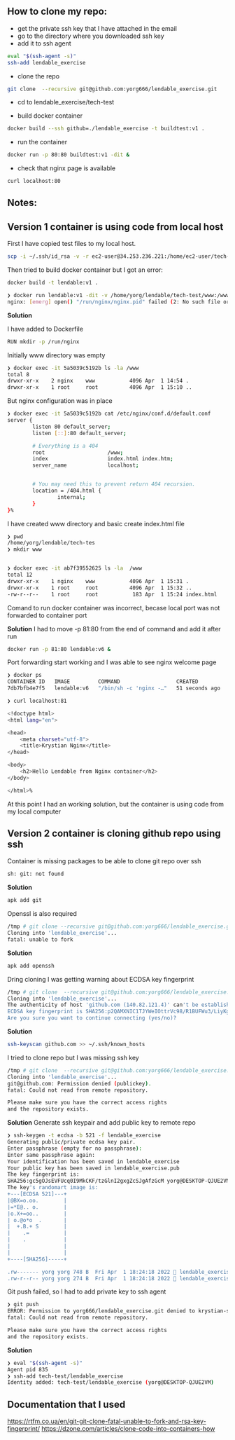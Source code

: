 
## How to clone my repo:
- get the private ssh key that I have attached in the email
- go to the directory where you downloaded ssh key
- add it to ssh agent

```bash
eval "$(ssh-agent -s)"
ssh-add lendable_exercise
```
- clone the repo
```bash
git clone  --recursive git@github.com:yorg666/lendable_exercise.git
```

- cd to lendable_exercise/tech-test

- build docker container
```bash
docker build --ssh github=./lendable_exercise -t buildtest:v1 .
```

- run the container
```bash
docker run -p 80:80 buildtest:v1 -dit &
```

- check that nginx page is available
```bash
curl localhost:80
```


## Notes:

## Version 1 container is using code from local  host

First I have copied test files to my local host.

```bash
scp -i ~/.ssh/id_rsa -v -r ec2-user@34.253.236.221:/home/ec2-user/tech-test .
```

Then tried to build docker container but I got an error:

```bash
docker build -t lendable:v1 .
```

```bash
❯ docker run lendable:v1 -dit -v /home/yorg/lendable/tech-test/www:/www -p 80:80
nginx: [emerg] open() "/run/nginx/nginx.pid" failed (2: No such file or directory)
```

**Solution**

I have added to Dockerfile

```bash
RUN mkdir -p /run/nginx
```

Initially www directory was empty

```bash
❯ docker exec -it 5a5039c5192b ls -la /www
total 8
drwxr-xr-x    2 nginx    www           4096 Apr  1 14:54 .
drwxr-xr-x    1 root     root          4096 Apr  1 15:10 ..
```

But nginx configuration was in place

```bash
❯ docker exec -it 5a5039c5192b cat /etc/nginx/conf.d/default.conf
server {
        listen 80 default_server;
        listen [::]:80 default_server;

        # Everything is a 404
        root                    /www;
        index                   index.html index.htm;
        server_name             localhost;


        # You may need this to prevent return 404 recursion.
        location = /404.html {
                internal;
        }
}% 

```
I have created www directory and basic create index.html file

```bash
❯ pwd
/home/yorg/lendable/tech-tes
❯ mkdir www


❯ docker exec -it ab7f39552625 ls -la  /www
total 12
drwxr-xr-x    1 nginx    www           4096 Apr  1 15:31 .
drwxr-xr-x    1 root     root          4096 Apr  1 15:32 ..
-rw-r--r--    1 root     root           183 Apr  1 15:24 index.html
```

Comand to run docker container was incorrect, becase local port was not forwarded to container port

**Solution**
I had to move -p 81:80 from the end of command and add it after run

```bash
docker run -p 81:80 lendable:v6 &
```

Port forwarding start working and I was able to see nginx welcome page

```bash
❯ docker ps
CONTAINER ID   IMAGE         COMMAND                  CREATED          STATUS          PORTS                NAMES
7db7bfb4e7f5   lendable:v6   "/bin/sh -c 'nginx -…"   51 seconds ago   Up 49 seconds   0.0.0.0:81->80/tcp   elegant_galileo
```


```bash
❯ curl localhost:81

<!doctype html>
<html lang="en">

<head>
    <meta charset="utf-8">
    <title>Krystian Nginx</title>
</head>

<body>
    <h2>Hello Lendable from Nginx container</h2>
</body>

</html>%  

```

At this point I had an working solution, but the container is using code from my local computer

## Version 2 container is cloning github repo using ssh

Container is missing packages to be able to clone git repo over ssh

```bash
sh: git: not found
```

**Solution**

```bash
apk add git 
```

Openssl is also required

```bash
/tmp # git clone --recursive git@github.com:yorg666/lendable_exercise.git
Cloning into 'lendable_exercise'...
fatal: unable to fork
```

**Solution**
```bash
apk add openssh
```

Dring cloning I was getting warning about ECDSA key fingerprint

```bash
/tmp # git clone  --recursive git@github.com:yorg666/lendable_exercise.git
Cloning into 'lendable_exercise'...
The authenticity of host 'github.com (140.82.121.4)' can't be established.
ECDSA key fingerprint is SHA256:p2QAMXNIC1TJYWeIOttrVc98/R1BUFWu3/LiyKgUfQM.
Are you sure you want to continue connecting (yes/no)?
```

**Solution**
```bash
ssh-keyscan github.com >> ~/.ssh/known_hosts
```

I tried to clone repo but I was missing ssh key

```bash
/tmp # git clone  --recursive git@github.com:yorg666/lendable_exercise.git
Cloning into 'lendable_exercise'...
git@github.com: Permission denied (publickey).
fatal: Could not read from remote repository.

Please make sure you have the correct access rights
and the repository exists.
```

**Solution**
Generate ssh keypair and add public key to remote repo

```bash
❯ ssh-keygen -t ecdsa -b 521 -f lendable_exercise
Generating public/private ecdsa key pair.
Enter passphrase (empty for no passphrase): 
Enter same passphrase again: 
Your identification has been saved in lendable_exercise
Your public key has been saved in lendable_exercise.pub
The key fingerprint is:
SHA256:gc5gOJsEVFUcq0I9MkCKF/tzGlnI2gxgZcSJgAfzGcM yorg@DESKTOP-QJUE2VM
The key's randomart image is:
+---[ECDSA 521]---+
|@BX=o.oo.        |
|=*E@.. o.        |
|o.X+=oo..        |
| o.@o*o  .       |
|  +.B.+ S        |
|    .=           |
|    .            |
|                 |
|                 |
+----[SHA256]-----+

.rw------- yorg yorg 748 B  Fri Apr  1 18:24:18 2022  lendable_exercise
.rw-r--r-- yorg yorg 274 B  Fri Apr  1 18:24:18 2022  lendable_exercise.pub
```

Git push failed, so I had to add private key to ssh agent

```bash
❯ git push
ERROR: Permission to yorg666/lendable_exercise.git denied to krystian-sky.
fatal: Could not read from remote repository.

Please make sure you have the correct access rights
and the repository exists.
```

**Solution**

```bash
❯ eval "$(ssh-agent -s)"
Agent pid 835
❯ ssh-add tech-test/lendable_exercise
Identity added: tech-test/lendable_exercise (yorg@DESKTOP-QJUE2VM)
```

## Documentation that I used
https://rtfm.co.ua/en/git-git-clone-fatal-unable-to-fork-and-rsa-key-fingerprint/
https://dzone.com/articles/clone-code-into-containers-how